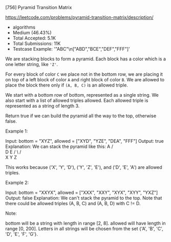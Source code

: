 [756] Pyramid Transition Matrix  

https://leetcode.com/problems/pyramid-transition-matrix/description/

* algorithms
* Medium (46.43%)
* Total Accepted:    5.1K
* Total Submissions: 11K
* Testcase Example:  '"ABC"\n["ABD","BCE","DEF","FFF"]'


We are stacking blocks to form a pyramid.  Each block has a color which is a one letter string, like `'Z'`.

For every block of color `C` we place not in the bottom row, we are placing it on top of a left block of color `A` and right block of color `B`.  We are allowed to place the block there only if `(A, B, C)` is an allowed triple.

We start with a bottom row of bottom, represented as a single string.  We also start with a list of allowed triples allowed.  Each allowed triple is represented as a string of length 3.

Return true if we can build the pyramid all the way to the top, otherwise false.


Example 1:

Input: bottom = "XYZ", allowed = ["XYD", "YZE", "DEA", "FFF"]
Output: true
Explanation:
We can stack the pyramid like this:
    A
   / \
  D   E
 / \ / \
X   Y   Z

This works because ('X', 'Y', 'D'), ('Y', 'Z', 'E'), and ('D', 'E', 'A') are allowed triples.



Example 2:

Input: bottom = "XXYX", allowed = ["XXX", "XXY", "XYX", "XYY", "YXZ"]
Output: false
Explanation:
We can't stack the pyramid to the top.
Note that there could be allowed triples (A, B, C) and (A, B, D) with C != D.



Note:

bottom will be a string with length in range [2, 8].
allowed will have length in range [0, 200].
Letters in all strings will be chosen from the set {'A', 'B', 'C', 'D', 'E', 'F', 'G'}.


